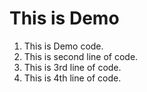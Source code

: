 # This is Demo

1. This is Demo code.
2. This is second line of code.
3. This is 3rd line of code.
4. This is 4th line of code.